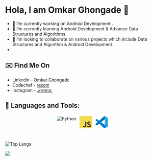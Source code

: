 # Hola, I am Omkar Ghongade 👋


- 🔭 I’m currently working on Android Development .
- 🌱 I’m currently learning Android Development & Advance Data Structures and Algorithms.
- 👯 I’m looking to collaborate on various projects which include Data Structures and Algorithm & Android Development .
-
## ✉️ Find Me On
  - Linkedin - [Omkar Ghongade](https://www.linkedin.com/in/omkar-ghongade-723247214/)
  - Codechef - [rexom](https://www.codechef.com/users/rexom)
  - Instagram - [_.kroma._](https://www.instagram.com/_.kroma._/)



## 🧰 Languages and Tools:
<p align="center">
<img src="https://raw.githubusercontent.com/github/explore/80688e429a7d4ef2fca1e82350fe8e3517d3494d/topics/C++/C++.png" alt="Python" height="40" style="vertical-align:top; margin:4px">
<img src="https://raw.githubusercontent.com/github/explore/80688e429a7d4ef2fca1e82350fe8e3517d3494d/topics/javascript/javascript.png" alt="Javascript" height="40" style="vertical-align:top; margin:4px">
<img src="https://raw.githubusercontent.com/github/explore/80688e429a7d4ef2fca1e82350fe8e3517d3494d/topics/visual-studio-code/visual-studio-code.png" alt="VS Code" height="40" style="vertical-align:top; margin:4px">
</p>

#
![Top Langs](https://github-readme-stats.vercel.app/api/top-langs/?username=CharalambosIoannou&theme=tokyonight)

<img src="https://github-readme-stats.vercel.app/api?username=Omkar-Ghongade&&show_icons=true&title_color=ffffff&icon_color=bb2acf&text_color=daf7dc&bg_color=151515">



